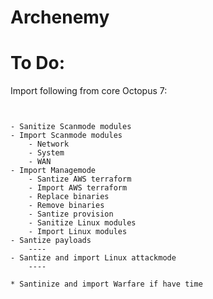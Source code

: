 # Archenemy

# To Do:
Import following from core Octopus 7:
```


- Sanitize Scanmode modules
- Import Scanmode modules
	- Network
	- System
	- WAN
- Import Managemode
	- Santize AWS terraform
	- Import AWS terraform
	- Replace binaries
	- Remove binaries
	- Santize provision
	- Sanitize Linux modules
	- Import Linux modules
- Santize payloads
	----
- Santize and import Linux attackmode
	----

* Santinize and import Warfare if have time


```
